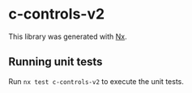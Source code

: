# c-controls-v2

This library was generated with [Nx](https://nx.dev).

## Running unit tests

Run `nx test c-controls-v2` to execute the unit tests.
